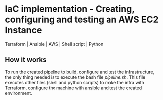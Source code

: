 # IaC implementation - Creating, configuring and testing an AWS EC2 Instance
Terraform | Ansible | AWS | Shell script | Python

## How it works
To run the created pipeline to build, configure and test the infrastructure, the only thing needed is to execute the bash file *pipeline.sh*. This file executes other files (shell and python scripts) to make the infra with Terraform, configure the machine with ansible and test the created environment.
